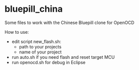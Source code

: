 # bluepill_china
Some files to work with the Chinese Bluepill clone for OpenOCD

How to use:

 - edit script new_flash.sh:
   - path to your projects
   - name of your project 
 - run auto.sh if you need flash and reset target MCU
 - run openocd.sh for debug in Eclipse
 
